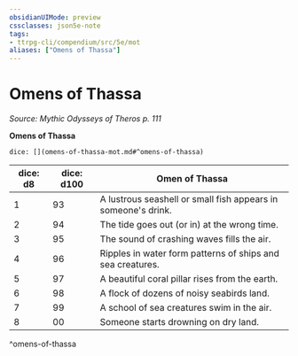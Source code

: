 ```yaml
---
obsidianUIMode: preview
cssclasses: json5e-note
tags:
- ttrpg-cli/compendium/src/5e/mot
aliases: ["Omens of Thassa"]
---
```

# Omens of Thassa
*Source: Mythic Odysseys of Theros p. 111* 

**Omens of Thassa**

`dice: [](omens-of-thassa-mot.md#^omens-of-thassa)`

| dice: d8 | dice: d100 | Omen of Thassa |
|----------|------------|----------------|
| 1 | 93 | A lustrous seashell or small fish appears in someone's drink. |
| 2 | 94 | The tide goes out (or in) at the wrong time. |
| 3 | 95 | The sound of crashing waves fills the air. |
| 4 | 96 | Ripples in water form patterns of ships and sea creatures. |
| 5 | 97 | A beautiful coral pillar rises from the earth. |
| 6 | 98 | A flock of dozens of noisy seabirds land. |
| 7 | 99 | A school of sea creatures swim in the air. |
| 8 | 00 | Someone starts drowning on dry land. |
^omens-of-thassa